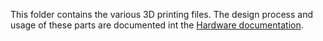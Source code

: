 This folder contains the various 3D printing files. The design process and usage of these parts are documented int the [Hardware documentation](/schemes/README.md#the-design-process-of-3d-printed-parts).